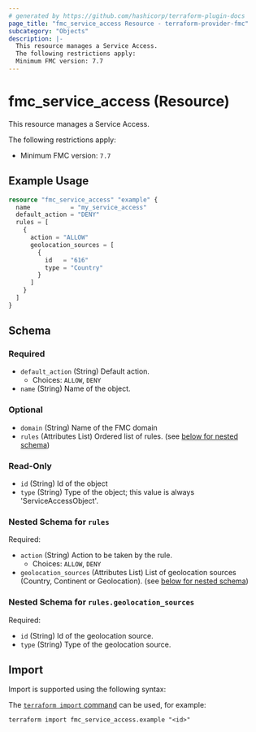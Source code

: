 ```yaml
---
# generated by https://github.com/hashicorp/terraform-plugin-docs
page_title: "fmc_service_access Resource - terraform-provider-fmc"
subcategory: "Objects"
description: |-
  This resource manages a Service Access.
  The following restrictions apply:
  Minimum FMC version: 7.7
---
```


# fmc_service_access (Resource)

This resource manages a Service Access.

The following restrictions apply:
  - Minimum FMC version: `7.7`

## Example Usage

```terraform
resource "fmc_service_access" "example" {
  name           = "my_service_access"
  default_action = "DENY"
  rules = [
    {
      action = "ALLOW"
      geolocation_sources = [
        {
          id   = "616"
          type = "Country"
        }
      ]
    }
  ]
}
```

<!-- schema generated by tfplugindocs -->
## Schema

### Required

- `default_action` (String) Default action.
  - Choices: `ALLOW`, `DENY`
- `name` (String) Name of the object.

### Optional

- `domain` (String) Name of the FMC domain
- `rules` (Attributes List) Ordered list of rules. (see [below for nested schema](#nestedatt--rules))

### Read-Only

- `id` (String) Id of the object
- `type` (String) Type of the object; this value is always 'ServiceAccessObject'.

<a id="nestedatt--rules"></a>
### Nested Schema for `rules`

Required:

- `action` (String) Action to be taken by the rule.
  - Choices: `ALLOW`, `DENY`
- `geolocation_sources` (Attributes List) List of geolocation sources (Country, Continent or Geolocation). (see [below for nested schema](#nestedatt--rules--geolocation_sources))

<a id="nestedatt--rules--geolocation_sources"></a>
### Nested Schema for `rules.geolocation_sources`

Required:

- `id` (String) Id of the geolocation source.
- `type` (String) Type of the geolocation source.

## Import

Import is supported using the following syntax:

The [`terraform import` command](https://developer.hashicorp.com/terraform/cli/commands/import) can be used, for example:

```shell
terraform import fmc_service_access.example "<id>"
```
